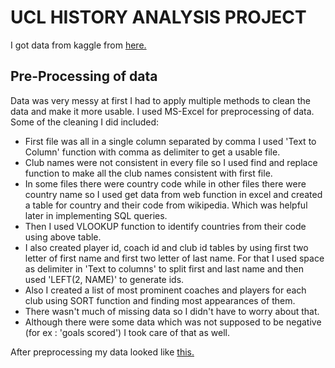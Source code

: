 #  UCL HISTORY ANALYSIS PROJECT 
I got data from kaggle from [here.](https://www.kaggle.com/datasets/basharalkuwaiti/champions-league-era-stats)

## Pre-Processing of data
Data was very messy at first I had to apply multiple methods to clean the data and make it more usable. I used MS-Excel for preprocessing of data. Some of the cleaning I did included:
* First file was all in a single column separated by comma I used 'Text to Column' function with comma as delimiter to get a usable file.
* Club names were not consistent in every file so I used find and replace function to make all the club names consistent with first file.
* In some files there were country code while in other files there were country name so I used get data from web function in excel and created a table for country and their code from wikipedia. Which was helpful later in implementing SQL queries.
* Then I used VLOOKUP function to identify countries from their code using above table.
* I also created player id, coach id and club id tables by using first two letter of first name and first two letter of last name. For that I used space as delimiter in 'Text to columns' to split first and last name and then used 'LEFT(2, NAME)' to generate ids.
* Also I created a list of most prominent coaches and players for each club using SORT function and finding most appearances of them.
* There wasn't much of missing data so I didn't have to worry about that.
* Although there were some data which was not supposed to be negative (for ex : 'goals scored') I took care of that as well.

After preprocessing my data looked like [this.](https://docs.google.com/spreadsheets/d/1gPnB9x6OTVlWq7eYFD7xy_7K8sP125f_/edit#gid=615385692)

